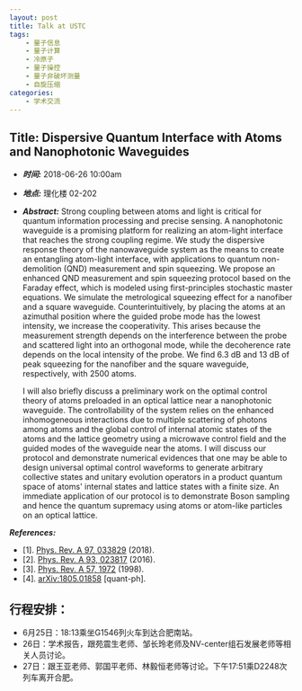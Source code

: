 ```yaml
---
layout: post
title: Talk at USTC
tags:
    - 量子信息
    - 量子计算
    - 冷原子
    - 量子操控
    - 量子非破坏测量
    - 自旋压缩
categories:
    - 学术交流
---
```


## Title: Dispersive Quantum Interface with Atoms and Nanophotonic Waveguides

+ ***时间:*** 2018-06-26 10:00am

+ ***地点:*** 理化楼 02-202

+ ***Abstract:*** Strong coupling between atoms and light is critical for quantum information processing and precise sensing. A nanophotonic waveguide is a promising platform for realizing an atom-light interface that reaches the strong coupling regime. We study the dispersive response theory of the nanowaveguide system as the means to create an entangling atom-light interface, with applications to quantum non-demolition (QND) measurement and spin squeezing.
We propose an enhanced QND measurement and spin squeezing protocol based on the Faraday effect, which is modeled using first-principles stochastic master equations.
We simulate the metrological squeezing effect for a nanofiber and a square waveguide. Counterintuitively, by placing the atoms at an azimuthal position where the guided probe mode has the lowest intensity, we increase the cooperativity.  This arises because the measurement strength depends on the interference between the probe and scattered light into an orthogonal mode, while the decoherence rate depends on the local intensity of the probe. We find 6.3 dB and 13 dB of peak squeezing for the nanofiber and the square waveguide, respectively, with 2500 atoms.

    I will also briefly discuss a preliminary work on the optimal control theory of atoms preloaded in an optical lattice near a nanophotonic waveguide.
The controllability of the system relies on the enhanced inhomogeneous interactions due to multiple scattering of photons among atoms and the global control of internal atomic states of the atoms and the lattice geometry using a microwave control field and the guided modes of the waveguide near the atoms.
I will discuss our protocol and demonstrate numerical evidences that one may be able to design universal optimal control waveforms to generate arbitrary collective states and unitary evolution operators in a product quantum space of atoms' internal states and lattice states with a finite size.
An immediate application of our protocol is to demonstrate Boson sampling and hence the quantum supremacy using atoms or atom-like particles on an optical lattice.

***References:***

+ [1]. [Phys. Rev. A 97, 033829](https://dx.doi.org/10.1103/PhysRevA.97.033829) (2018).
+ [2]. [Phys. Rev. A 93, 023817](https://dx.doi.org/10.1103/PhysRevA.93.023817) (2016).
+ [3]. [Phys. Rev. A 57, 1972](https://dx.doi.org/10.1103/PhysRevA.57.1972) (1998).
+ [4]. [arXiv:1805.01858](https://arxiv.org/abs/1805.01858) [quant-ph].

## 行程安排：

+ 6月25日：18:13乘坐G1546列火车到达合肥南站。
+ 26日：学术报告，跟苑震生老师、邹长玲老师及NV-center组石发展老师等相关人员讨论。
+ 27日：跟王亚老师、郭国平老师、林毅恒老师等讨论。下午17:51乘D2248次列车离开合肥。
